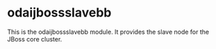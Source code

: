 # odaijbossslavebb #

This is the odaijbossslavebb module. It provides the slave node for the JBoss core cluster. 
